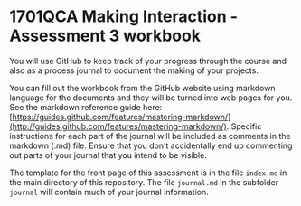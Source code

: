 # 1701QCA Making Interaction - Assessment 3 workbook

You will use GitHub to keep track of your progress through the course and also as a process journal to document the making of your projects.

You can fill out the workbook from the GitHub website using markdown language for the documents and they will be turned into web pages for you. See the markdown reference guide here: [https://guides.github.com/features/mastering-markdown/](http://guides.github.com/features/mastering-markdown/). Specific instructions for each part of the journal will be included as comments in the markdown (.md) file. Ensure that you don't accidentally end up commenting out parts of your journal that you intend to be visible.

The template for the front page of this assessment is in the file `index.md` in the main directory of this repository. The file `journal.md` in the subfolder `journal` will contain much of your journal information.
